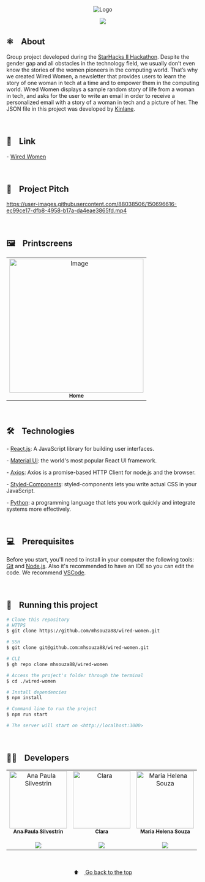 <p align="center">
  <img src="https://user-images.githubusercontent.com/88038506/150695704-1cec09e8-fbfb-4ba0-a042-0e2f935797ad.png" alt="Logo" id="top">
  </p>

<p align="center">
  <a href="https://github.com/mhsouza88/wired-women/blob/main/LICENSE" target="_blank"><img src="https://img.shields.io/static/v1?label=License&message=MIT&color=informational"></a>
 </p>
 
 <h2> ⚛️ﾠAbout</h2>
 <p>Group project developed during the <a href="https://www.starhacks.tech/" target="_blank">StarHacks II Hackathon</a>. Despite the gender gap and all obstacles in the technology field, we usually don’t even know the stories of the women pioneers in the computing world. That’s why we created Wired Women, a newsletter that provides users to learn the story of one woman in tech at a time and to empower them in the computing world. Wired Women displays a sample random story of life from a woman in tech, and asks for the user to write an email in order to receive a personalized email with a story of a woman in tech and a picture of her. The JSON file in this project was developed by <a href="https://github.com/kinlane/women-in-tech" target="_blank">Kinlane</a>. 
</p><br/>
 
 
 <h2> 🔗ﾠLink</h2>
 <p>- <a href="http://youthful-kite.surge.sh/" target="_blank">Wired Women</a></p><br/>
 
 <h2> 🎥ﾠProject Pitch</h2>

https://user-images.githubusercontent.com/88038506/150696616-ec99ce17-dfb8-4958-b17a-da4eae3865fd.mp4

<br />

<h2> 🖼️ﾠPrintscreens</h2>
<table align="center">
  <tr>
    <td align="center"><a href="https://user-images.githubusercontent.com/88038506/150696407-8212dd21-d6e6-4f3a-91a9-8525fa91a015.png" target="_blank">
      <img src="https://user-images.githubusercontent.com/88038506/150696407-8212dd21-d6e6-4f3a-91a9-8525fa91a015.png" width="350px" alt="Image"/>
      <br />
      <sub><b>Home</b></sub>
      <br />
    </td>
</table>
  <p></p>
<br/>


<h2> 🛠️ﾠTechnologies</h2>
<p> - <a href="https://pt-br.reactjs.org/" target="_blank">React.js</a>: A JavaScript library for building user interfaces.</p>
<p> - <a href="https://mui.com/" target="_blank">Material UI</a>: the world's most popular React UI framework.</p>
<p> - <a href="https://axios-http.com/docs/intro" target="_blank">Axios</a>: Axios is a promise-based HTTP Client for node.js and the browser.</p>
<p> - <a href="https://styled-components.com/" target="_blank">Styled-Components</a>: styled-components lets you write actual CSS in your JavaScript.
<p> - <a href="https://www.python.org/" target="_blank">Python</a>: a programming language that lets you work quickly
and integrate systems more effectively.
  
  </p><br/>

 
  <h2> 💻ﾠPrerequisites </h2>

Before you start, you'll need to install in your computer the following tools: <a href="https://git-scm.com" target="_blank">Git</a> and <a href="https://nodejs.org/en/" target="_blank">Node.js</a>. Also it's recommended to have an IDE so you can edit the code. We recommend <a href="https://code.visualstudio.com" target="_blank">VSCode</a>.</p><br/>

  

<h2> 🚀ﾠRunning this project </h2>

```bash
# Clone this repository
# HTTPS
$ git clone https://github.com/mhsouza88/wired-women.git

# SSH
$ git clone git@github.com:mhsouza88/wired-women.git

# CLI
$ gh repo clone mhsouza88/wired-women

# Access the project's folder through the terminal
$ cd ./wired-women

# Install dependencies
$ npm install

# Command line to run the project
$ npm run start

# The server will start on <http://localhost:3000>
```
  <p></p><br/>
 
  <h2> 👩‍💻ﾠDevelopers</h2>
<table align="center">
  <tr>
    <td align="center"><a href="https://github.com/anapsilvestrinf" target="_blank">
      <img src="https://avatars.githubusercontent.com/u/83748197?v=4" width="150px" alt="Ana Paula Silvestrin"/>
      <br />
      <sub><b>Ana Paula Silvestrin</b></sub><br/><br/>
      <sub><a href="https://www.linkedin.com/in/ana-paula-silvestrin/" target="_blank"><img src="https://img.shields.io/badge/-LinkedIn-informational?style=for-the-badge&logo=LinkedIn&logoColor=white&color=informational"></a></sub>
      <br />
    </td>
    <td align="center"><a href="https://github.com/bloomwithtech" target="_blank">
      <img src="https://avatars.githubusercontent.com/u/93453406?v=4" width="150px" alt="Clara"/>
      <br />
      <sub><b>Clara</b></sub><br/><br/>
      <sub><a href="/" target="_blank"><img src="https://img.shields.io/badge/-LinkedIn-informational?style=for-the-badge&logo=LinkedIn&logoColor=white&color=informational"></a></sub>
      <br />
    </td>
    <td align="center"><a href="https://github.com/mhsouza88" target="_blank">
      <img src="https://avatars.githubusercontent.com/u/88038506?v=4" width="150px" alt="Maria Helena Souza"/>
      <br />
      <sub><b>Maria Helena Souza</b></sub><br/><br/>
      <sub><a href="https://www.linkedin.com/in/mhsouza88/" target="_blank"><img src="https://img.shields.io/badge/-LinkedIn-informational?style=for-the-badge&logo=LinkedIn&logoColor=white&color=informational"></a></sub>
      <br />
    </td>
  </table>
  <br/>
  
<p align="center">
  ⬆ﾠ<a href="#top"> Go back to the top</a>
  </p>
